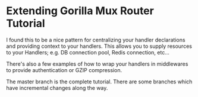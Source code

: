 # Extending Gorilla Mux Router Tutorial #

I found this to be a nice pattern for centralizing your handler declarations and providing context to your handlers.  This allows you to supply resources to your Handlers; e.g. DB connection pool, Redis connection, etc...

There's also a few examples of how to wrap your handlers in middlewares to provide authentication or GZIP compression.

The master branch is the complete tutorial.  There are some branches which have incremental changes along the way.